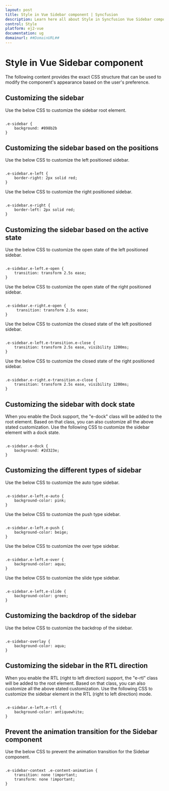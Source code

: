 ```yaml
---
layout: post
title: Style in Vue Sidebar component | Syncfusion
description: Learn here all about Style in Syncfusion Vue Sidebar component of Syncfusion Essential JS 2 and more.
control: Style 
platform: ej2-vue
documentation: ug
domainurl: ##DomainURL##
---
```


# Style in Vue Sidebar component

The following content provides the exact CSS structure that can be used to modify the component's appearance based on the user's preference.

## Customizing the sidebar

Use the below CSS to customize the sidebar root element.

```

.e-sidebar {
    background: #898b2b
}

```

## Customizing the sidebar based on the positions

Use the below CSS to customize the left positioned sidebar.

```

.e-sidebar.e-left {
    border-right: 2px solid red;
}

```

Use the below CSS to customize the right positioned sidebar.

```

.e-sidebar.e-right {
    border-left: 2px solid red;
}

```

## Customizing the sidebar based on the active state

Use the below CSS to customize the open state of the left positioned sidebar.

```

.e-sidebar.e-left.e-open {
    transition: transform 2.5s ease;
}

```

Use the below CSS to customize the open state of the right positioned sidebar.

```

.e-sidebar.e-right.e-open {
     transition: transform 2.5s ease;
}

```

Use the below CSS to customize the closed state of the left positioned sidebar.

```

.e-sidebar.e-left.e-transition.e-close {
    transition: transform 2.5s ease, visibility 1200ms;
}

```

Use the below CSS to customize the closed state of the right positioned sidebar.

```

.e-sidebar.e-right.e-transition.e-close {
    transition: transform 2.5s ease, visibility 1200ms;
}

```

## Customizing the sidebar with dock state

When you enable the Dock support, the "e-dock" class will be added to the root element. Based on that class, you can also customize all the above stated customization. Use the following CSS to customize the sidebar element with a dock state.

```

.e-sidebar.e-dock {
    background: #2d323e;
}

```

## Customizing the different types of sidebar

Use the below CSS to customize the auto type sidebar.

```

.e-sidebar.e-left.e-auto {
    background-color: pink;
}

```

Use the below CSS to customize the push type sidebar.

```

.e-sidebar.e-left.e-push {
    background-color: beige;
}

```

Use the below CSS to customize the over type sidebar.

```

.e-sidebar.e-left.e-over {
    background-color: aqua;
}

```

Use the below CSS to customize the slide type sidebar.

```

.e-sidebar.e-left.e-slide {
    background-color: green;
}

```

## Customizing the backdrop of the sidebar

Use the below CSS to customize the backdrop of the sidebar.

```

.e-sidebar-overlay {
    background-color: aqua;
}

```

## Customizing the sidebar in the RTL direction

When you enable the RTL (right to left direction) support, the "e-rtl" class will be added to the root element. Based on that class, you can also customize all the above stated customization. Use the following CSS to customize the sidebar element in the RTL (right to left direction) mode.

```

.e-sidebar.e-left.e-rtl {
    background-color: antiquewhite;
}

```

## Prevent the animation transition for the Sidebar component

Use the below CSS to prevent the animation transition for the Sidebar component.

```

.e-sidebar-context .e-content-animation {
    transition: none !important;
    transform: none !important;
}

```
